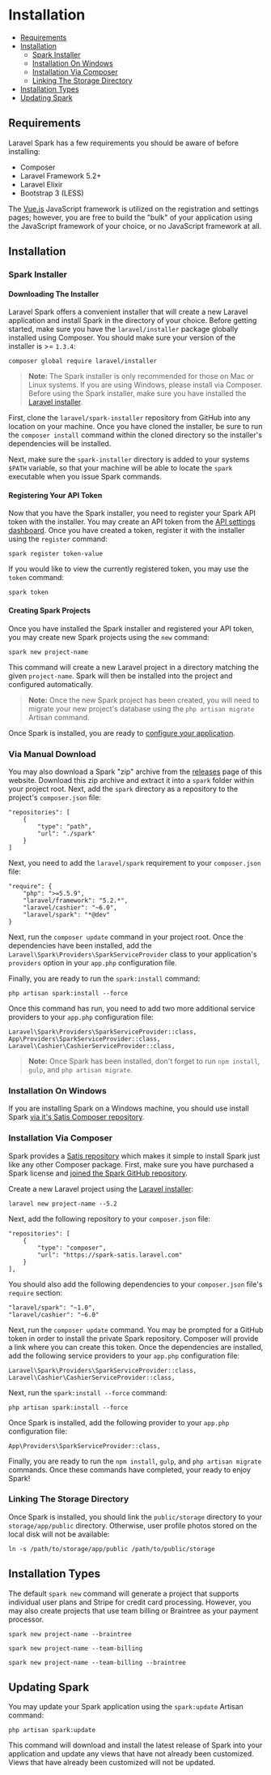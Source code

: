 # Installation

- [Requirements](#requirements)
- [Installation](#installation)
    - [Spark Installer](#spark-installer)
    - [Installation On Windows](#installation-on-windows)
    - [Installation Via Composer](#installation-via-composer)
    - [Linking The Storage Directory](#linking-the-storage-directory)
- [Installation Types](#installation-types)
- [Updating Spark](#updating-spark)

<a name="requirements"></a>
## Requirements

Laravel Spark has a few requirements you should be aware of before installing:

- Composer
- Laravel Framework 5.2+
- Laravel Elixir
- Bootstrap 3 (LESS)

The [Vue.js](http://vuejs.org) JavaScript framework is utilized on the registration and settings pages; however, you are free to build the "bulk" of your application using the JavaScript framework of your choice, or no JavaScript framework at all.

<a name="installation"></a>
## Installation

<a name="spark-installer"></a>
### Spark Installer

#### Downloading The Installer

Laravel Spark offers a convenient installer that will create a new Laravel application and install Spark in the directory of your choice. Before getting started, make sure you have the `laravel/installer` package globally installed using Composer. You should make sure your version of the installer is >= `1.3.4`:

    composer global require laravel/installer

> **Note:** The Spark installer is only recommended for those on Mac or Linux systems. If you are using Windows, please install via Composer. Before using the Spark installer, make sure you have installed the [Laravel installer](https://laravel.com/docs/installation#installing-laravel).

First, clone the `laravel/spark-installer` repository from GitHub into any location on your machine. Once you have cloned the installer, be sure to run the `composer install` command within the cloned directory so the installer's dependencies will be installed.

Next, make sure the `spark-installer` directory is added to your systems `$PATH` variable, so that your machine will be able to locate the `spark` executable when you issue Spark commands.

#### Registering Your API Token

Now that you have the Spark installer, you need to register your Spark API token with the installer. You may create an API token from the [API settings dashboard](/settings#/api). Once you have created a token, register it with the installer using the `register` command:

    spark register token-value

If you would like to view the currently registered token, you may use the `token` command:

    spark token

#### Creating Spark Projects

Once you have installed the Spark installer and registered your API token, you may create new Spark projects using the `new` command:

    spark new project-name

This command will create a new Laravel project in a directory matching the given `project-name`. Spark will then be installed into the project and configured automatically.

> **Note:** Once the new Spark project has been created, you will need to migrate your new project's database using the `php artisan migrate` Artisan command.

Once Spark is installed, you are ready to [configure your application](/docs/1.0/billing).

<a name="manual-download"></a>
### Via Manual Download

You may also download a Spark "zip" archive from the [releases](/releases) page of this website. Download this zip archive and extract it into a `spark` folder within your project root. Next, add the `spark` directory as a repository to the project's `composer.json` file:

    "repositories": [
        {
            "type": "path",
            "url": "./spark"
        }
    ]

Next, you need to add the `laravel/spark` requirement to your `composer.json` file:

    "require": {
        "php": ">=5.5.9",
        "laravel/framework": "5.2.*",
        "laravel/cashier": "~6.0",
        "laravel/spark": "*@dev"
    }

Next, run the `composer update` command in your project root. Once the dependencies have been installed, add the `Laravel\Spark\Providers\SparkServiceProvider` class to your application's `providers` option in your `app.php` configuration file.

Finally, you are ready to run the `spark:install` command:

    php artisan spark:install --force

Once this command has run, you need to add two more additional service providers to your `app.php` configuration file:

    Laravel\Spark\Providers\SparkServiceProvider::class,
    App\Providers\SparkServiceProvider::class,
    Laravel\Cashier\CashierServiceProvider::class,

> **Note:** Once Spark has been installed, don't forget to run `npm install`, `gulp`, and `php artisan migrate`.

<a name="installation-on-windows"></a>
### Installation On Windows

If you are installing Spark on a Windows machine, you should use install Spark [via it's Satis Composer repository](#installation-via-composer).

<a name="installation-via-composer"></a>
### Installation Via Composer

Spark provides a [Satis repository](https://spark-satis.laravel.com) which makes it simple to install Spark just like any other Composer package. First, make sure you have purchased a Spark license and [joined the Spark GitHub repository](/settings#/github).

Create a new Laravel project using the [Laravel installer](https://laravel.com/docs/installation):

    laravel new project-name --5.2

Next, add the following repository to your `composer.json` file:

    "repositories": [
        {
            "type": "composer",
            "url": "https://spark-satis.laravel.com"
        }
    ],

You should also add the following dependencies to your `composer.json` file's `require` section:

    "laravel/spark": "~1.0",
    "laravel/cashier": "~6.0"

Next, run the `composer update` command. You may be prompted for a GitHub token in order to install the private Spark repository. Composer will provide a link where you can create this token. Once the dependencies are installed, add the following service providers to your `app.php` configuration file:

    Laravel\Spark\Providers\SparkServiceProvider::class,
    Laravel\Cashier\CashierServiceProvider::class,

Next, run the `spark:install --force` command:

    php artisan spark:install --force

Once Spark is installed, add the following provider to your `app.php` configuration file:

    App\Providers\SparkServiceProvider::class,

Finally, you are ready to run the `npm install`, `gulp`, and `php artisan migrate` commands. Once these commands have completed, your ready to enjoy Spark!

<a name="linking-the-storage-directory"></a>
### Linking The Storage Directory

Once Spark is installed, you should link the `public/storage` directory to your `storage/app/public` directory. Otherwise, user profile photos stored on the local disk will not be available:

    ln -s /path/to/storage/app/public /path/to/public/storage

<a name="installation-types"></a>
## Installation Types

The default `spark new` command will generate a project that supports individual user plans and Stripe for credit card processing. However, you may also create projects that use team billing or Braintree as your payment processor.

    spark new project-name --braintree

    spark new project-name --team-billing

    spark new project-name --team-billing --braintree

<a name="updating-spark"></a>
## Updating Spark

You may update your Spark application using the `spark:update` Artisan command:

    php artisan spark:update

This command will download and install the latest release of Spark into your application and update any views that have not already been customized. Views that have already been customized will not be updated.
